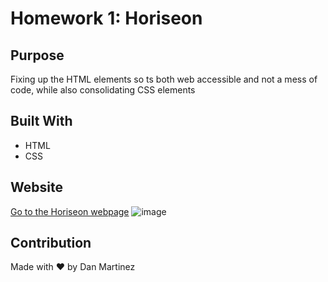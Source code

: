 # Homework 1: Horiseon
## Purpose
Fixing up the HTML elements so ts both web accessible and not a mess of code, while also consolidating CSS elements

## Built With
* HTML
* CSS

## Website
[Go to the Horiseon webpage](https://danm1996.github.io/homework-1-horiseon/Develop)
![image](https://user-images.githubusercontent.com/83778354/120024330-021b4d80-bfbd-11eb-9335-2a0b93a4cc3c.png)


## Contribution
Made with ❤️ by Dan Martinez
